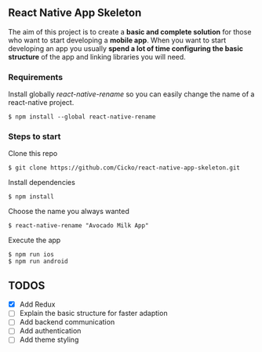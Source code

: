 ## React Native App Skeleton

The aim of this project is to create a __basic and complete 
solution__ for those who want to start developing a __mobile app__.
When you want to start developing an app you usually __spend 
a lot of time configuring the basic structure__ of the app and
linking libraries you will need.

### Requirements

Install globally *react-native-rename* so you can easily change the name 
of a react-native project.

```
$ npm install --global react-native-rename
```

### Steps to start
Clone this repo
```
$ git clone https://github.com/Cicko/react-native-app-skeleton.git
```
Install dependencies 
```
$ npm install
```
Choose the name you always wanted 
```
$ react-native-rename "Avocado Milk App"
```
Execute the app
```
$ npm run ios 
$ npm run android
```

## TODOS
- [x] Add Redux
- [ ] Explain the basic structure for faster adaption
- [ ] Add backend communication
- [ ] Add authentication
- [ ] Add theme styling
